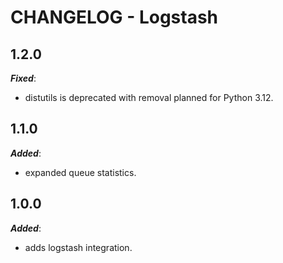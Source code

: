 # CHANGELOG - Logstash

## 1.2.0

***Fixed***:

* distutils is deprecated with removal planned for Python 3.12.

## 1.1.0

***Added***:

* expanded queue statistics.

## 1.0.0

***Added***:

* adds logstash integration.
